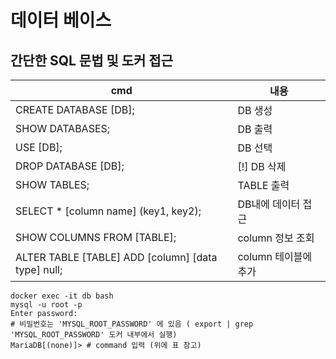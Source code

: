 # 데이터 베이스 

## 간단한 SQL 문법 및 도커 접근

|cmd|내용
|------|---|
|CREATE DATABASE [DB];|DB 생성|
|SHOW DATABASES;|DB 출력|
|USE [DB];|DB 선택|
|DROP DATABASE [DB];|[!] DB 삭제|
|SHOW TABLES;|TABLE 출력|
|SELECT * [column name] (key1, key2); |DB내에 데이터 접근|
|SHOW COLUMNS FROM [TABLE];| column 정보 조회|
|ALTER TABLE [TABLE] ADD [column] [data type] null;| column 테이블에 추가|
```
docker exec -it db bash
mysql -u root -p
Enter password: 
# 비밀번호는 'MYSQL_ROOT_PASSWORD' 에 있음 ( export | grep 'MYSQL_ROOT_PASSWORD' 도커 내부에서 실행)
MariaDB[(none)]> # command 입력 (위에 표 참고)

```
